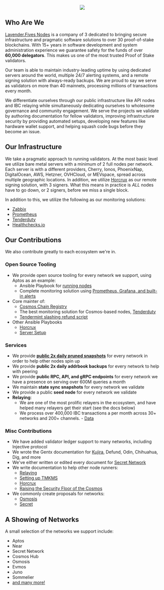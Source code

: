 
<p align="center">
  <img src="https://user-images.githubusercontent.com/9121234/190864636-b5047a5b-8f44-42ed-a9de-62095bebd2a3.jpg" />
</p>

## Who Are We
[Lavender.Fives Nodes](https://www.lavenderfive.com/) is a company of 3 dedicated to bringing secure 
infrastructure and pragmatic software solutions to over 30 proof-of-stake blockchains. With 15+ years 
in software development and system administration experience we guarantee safety for the funds of 
over **60,000 delegators**. This makes us one of the most trusted Proof of Stake validators.

Our team is able to maintain industry-leading uptime by using dedicated servers around the world, 
multiple 24/7 alerting systems, and a remote signing solution with always-ready backups. We are 
proud to say we serve as validators on more than 40 mainnets, processing millions of transactions every month.

We differentiate ourselves through our public infrastructure like API nodes and IBC relaying while 
simultaneously dedicating ourselves to wholesome governance and community engagement. We serve the
projects we validate by authoring documentation for fellow validators, improving infrastructure security
by providing automated setups, developing new features like hardware wallet support, and helping squash
code bugs before they become an issue.

## Our Infrastructure

We take a pragmatic approach to running validators. At the most basic level we utilize bare metal servers
with a minimum of 2 full nodes per network. Each server is with a different providers, Cherry, Ionos, 
PhoenixNap, DigitalOcean, AWS, Hetzner, OVHCloud, or MEVspace, spread across multiple geographic locations.
In addition, we utilize [Horcrux](https://github.com/strangelove-ventures/horcrux) as our remote signing solution, 
with 3 signers. What this means in practice is *ALL* nodes have to go down, or 2 signers, before we miss a single block.

In addition to this, we utilize the following as our monitoring solutions:
- [Zabbix](https://www.zabbix.com/)
- [Prometheus](https://prometheus.io/)
- [Tenderduty](https://github.com/blockpane/tenderduty)
- [Healthchecks.io](https://healthchecks.io/)

## Our Contributions

We also contribute greatly to each ecosystem we're in. 

### Open Source Tooling

- We provide open source tooling for every network we support, using Aptos as an example:
  - Ansible Playbook for [running nodes](https://github.com/LavenderFive/aptos-ansible)
  - Complete monitoring solution using [Prometheus, Grafana, and built-in alerts](https://github.com/LavenderFive/aptos-monitoring)
- Core mainter of:
  - [Cosmos Chain Registry](https://github.com/cosmos/chain-registry) 
  - The best monitoring solution for Cosmos-based nodes, [Tenderduty](https://github.com/blockpane/tenderduty)
  - [Tendermint slashing refund script](https://github.com/LavenderFive/slash_refunds_tendermint)
- Other Ansible Playbooks
  - [Horcrux](https://github.com/LavenderFive/horcrux-ansible)
  - [Server Setup](https://github.com/LavenderFive/secure-server-setup-ansible)

### Services

- We provide [**public 2x daily pruned snapshots**](https://services.lavenderfive.com/) for every network in order to help other nodes spin up
- We provide **public 2x daily addrbook backups** for every network to help with peering
- We provide **public RPC, API, and gRPC endpoints** for every network we have a presence on serving over 600M queries a month
- We maintain **state sync snapshots** for every network we validate
- We provide a public **seed node** for every network we validate
- **Relaying**: 
  - We are one of the most prolific relayers in the ecosystem, and have helped many relayers get their start (see the docs below)
  - We process over 400,000 IBC transactions a per month across 30+ networks and 200+ channels. - [Data](https://relayers.smartstake.io/relayer/F87ADDB700C0CC94)

### Misc Contributions

- We have added validator ledger support to many networks, including Injective protocol
- We wrote the Gentx documentation for [Kujira](https://github.com/Team-Kujira/networks/pull/5), Defund, Odin, Chihuahua, Dig, and more
- We've either written or edited every document for [Secret Network](https://docs.scrt.network/)
- We write documentation to help other node runners:
  - [Relaying](https://docs.scrt.network/relayers/setting-up-hermes.html)
  - [Setting up TMKMS](https://gist.github.com/dylanschultzie/c7c4eed531df0f004a50c5395e1604b3)
  - [Horcrux](https://gist.github.com/dylanschultzie/0a0b10cf695749f9697197759e7b12ec)
  - [Raising the Security Floor of the Cosmos](https://medium.com/@lavenderfive/raising-the-security-floor-of-the-cosmos-2467f5e71966)
- We commonly create proposals for networks:
  - [Osmosis](https://commonwealth.im/osmosis/proposal/discussion/2487-proposal-discussion-signaling-proposal-for-scrt-incentivized-pools)
  - [Secret](https://secretnodes.com/secret/chains/secret-4/governance/proposals/93)

## A Showing of Networks
A small selection of the networks we support include:
- Aptos
- Near
- Secret Network
- Cosmos Hub 
- Osmosis
- Evmos
- Juno
- Sommelier
- [and many more!](https://www.lavenderfive.com/)
